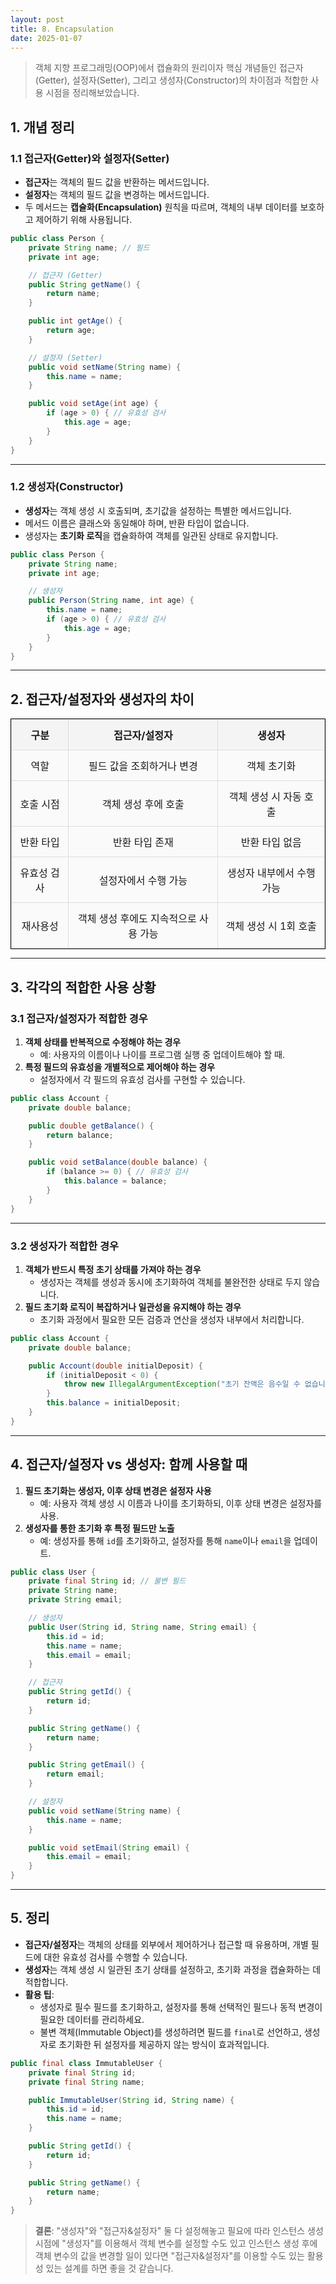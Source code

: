```yaml
---
layout: post
title: 8. Encapsulation
date: 2025-01-07
---
```


> 객체 지향 프로그래밍(OOP)에서 캡슐화의 원리이자 핵심 개념들인 접근자(Getter), 설정자(Setter), 그리고 생성자(Constructor)의 차이점과 적합한 사용 시점을 정리해보았습니다.



## 1. 개념 정리

### 1.1 접근자(Getter)와 설정자(Setter)
- **접근자**는 객체의 필드 값을 반환하는 메서드입니다.
- **설정자**는 객체의 필드 값을 변경하는 메서드입니다.
- 두 메서드는 **캡슐화(Encapsulation)** 원칙을 따르며, 객체의 내부 데이터를 보호하고 제어하기 위해 사용됩니다.

```java
public class Person {
    private String name; // 필드
    private int age;

    // 접근자 (Getter)
    public String getName() {
        return name;
    }

    public int getAge() {
        return age;
    }

    // 설정자 (Setter)
    public void setName(String name) {
        this.name = name;
    }

    public void setAge(int age) {
        if (age > 0) { // 유효성 검사
            this.age = age;
        }
    }
}
```

---

### 1.2 생성자(Constructor)
- **생성자**는 객체 생성 시 호출되며, 초기값을 설정하는 특별한 메서드입니다.
- 메서드 이름은 클래스와 동일해야 하며, 반환 타입이 없습니다.
- 생성자는 **초기화 로직**을 캡슐화하여 객체를 일관된 상태로 유지합니다.

```java
public class Person {
    private String name;
    private int age;

    // 생성자
    public Person(String name, int age) {
        this.name = name;
        if (age > 0) { // 유효성 검사
            this.age = age;
        }
    }
}
```
---

## 2. 접근자/설정자와 생성자의 차이

<style>
  table {
    border-collapse: collapse;
    width: 100%;
  }
  table, th, td {
    border: 1px solid black;
  }
  th, td {
    padding: 10px;
    text-align: left;
  }
</style>

<style>
  table {
    border-collapse: collapse;
    width: 100%;
    margin: 0 auto; /* 테이블을 페이지 가운데로 정렬 */
  }
  table, th, td {
    border: 1px solid black;
  }
  th, td {
    padding: 10px;
    text-align: center; /* 셀의 내용을 가운데 정렬 */
  }
<style>
  table {
    width: 100%;
    border-collapse: collapse;
    margin: 20px 0;
  }

  th, td {
    border: 2px solid #333;
    padding: 12px;
    text-align: center;
  }

  th {
    background-color: #f4f4f4;
    font-weight: bold;
  }

  td {
    background-color: #fafafa;
  }

  table th, table td {
    border: 1px solid #ddd;
  }
</style>

<table>
  <thead>
    <tr>
      <th>구분</th>
      <th>접근자/설정자</th>
      <th>생성자</th>
    </tr>
  </thead>
  <tbody>
    <tr>
      <td>역할</td>
      <td>필드 값을 조회하거나 변경</td>
      <td>객체 초기화</td>
    </tr>
    <tr>
      <td>호출 시점</td>
      <td>객체 생성 후에 호출</td>
      <td>객체 생성 시 자동 호출</td>
    </tr>
    <tr>
      <td>반환 타입</td>
      <td>반환 타입 존재</td>
      <td>반환 타입 없음</td>
    </tr>
    <tr>
      <td>유효성 검사</td>
      <td>설정자에서 수행 가능</td>
      <td>생성자 내부에서 수행 가능</td>
    </tr>
    <tr>
      <td>재사용성</td>
      <td>객체 생성 후에도 지속적으로 사용 가능</td>
      <td>객체 생성 시 1회 호출</td>
    </tr>
  </tbody>
</table>





---

## 3. 각각의 적합한 사용 상황

### 3.1 접근자/설정자가 적합한 경우
1. **객체 상태를 반복적으로 수정해야 하는 경우**
   - 예: 사용자의 이름이나 나이를 프로그램 실행 중 업데이트해야 할 때.
2. **특정 필드의 유효성을 개별적으로 제어해야 하는 경우**
   - 설정자에서 각 필드의 유효성 검사를 구현할 수 있습니다.

```java
public class Account {
    private double balance;

    public double getBalance() {
        return balance;
    }

    public void setBalance(double balance) {
        if (balance >= 0) { // 유효성 검사
            this.balance = balance;
        }
    }
}
```

---

### 3.2 생성자가 적합한 경우
1. **객체가 반드시 특정 초기 상태를 가져야 하는 경우**
   - 생성자는 객체를 생성과 동시에 초기화하여 객체를 불완전한 상태로 두지 않습니다.
2. **필드 초기화 로직이 복잡하거나 일관성을 유지해야 하는 경우**
   - 초기화 과정에서 필요한 모든 검증과 연산을 생성자 내부에서 처리합니다.

```java
public class Account {
    private double balance;

    public Account(double initialDeposit) {
        if (initialDeposit < 0) {
            throw new IllegalArgumentException("초기 잔액은 음수일 수 없습니다.");
        }
        this.balance = initialDeposit;
    }
}
```
---

## 4. 접근자/설정자 vs 생성자: 함께 사용할 때

1. **필드 초기화는 생성자, 이후 상태 변경은 설정자 사용**
   - 예: 사용자 객체 생성 시 이름과 나이를 초기화하되, 이후 상태 변경은 설정자를 사용.
2. **생성자를 통한 초기화 후 특정 필드만 노출**
   - 예: 생성자를 통해 `id`를 초기화하고, 설정자를 통해 `name`이나 `email`을 업데이트.

```java
public class User {
    private final String id; // 불변 필드
    private String name;
    private String email;

    // 생성자
    public User(String id, String name, String email) {
        this.id = id;
        this.name = name;
        this.email = email;
    }

    // 접근자
    public String getId() {
        return id;
    }

    public String getName() {
        return name;
    }

    public String getEmail() {
        return email;
    }

    // 설정자
    public void setName(String name) {
        this.name = name;
    }

    public void setEmail(String email) {
        this.email = email;
    }
}
```

---

## 5. 정리

- **접근자/설정자**는 객체의 상태를 외부에서 제어하거나 접근할 때 유용하며, 개별 필드에 대한 유효성 검사를 수행할 수 있습니다.
- **생성자**는 객체 생성 시 일관된 초기 상태를 설정하고, 초기화 과정을 캡슐화하는 데 적합합니다.
- **활용 팁**:
  - 생성자로 필수 필드를 초기화하고, 설정자를 통해 선택적인 필드나 동적 변경이 필요한 데이터를 관리하세요.
  - 불변 객체(Immutable Object)를 생성하려면 필드를 `final`로 선언하고, 생성자로 초기화한 뒤 설정자를 제공하지 않는 방식이 효과적입니다.

```java
public final class ImmutableUser {
    private final String id;
    private final String name;

    public ImmutableUser(String id, String name) {
        this.id = id;
        this.name = name;
    }

    public String getId() {
        return id;
    }

    public String getName() {
        return name;
    }
}
```

> **결론**: "생성자"와 "접근자&설정자" 둘 다 설정해놓고 필요에 따라 인스턴스 생성 시점에 "생성자"를 이용해서 객체 변수를 설정할 수도 있고 인스턴스 생성 후에 객체 변수의 값을 변경할 일이 있다면 "접근자&설정자"를 이용할 수도 있는 활용성 있는 설계를 하면 좋을 것 같습니다.
